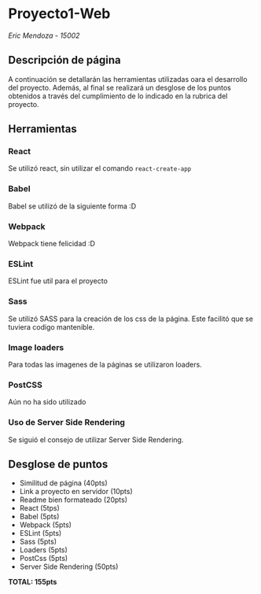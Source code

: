 # Proyecto1-Web
*Eric Mendoza - 15002*

## Descripción de página
A continuación se detallarán las herramientas utilizadas oara el desarrollo del proyecto. Además, al final se realizará un desglose de los puntos obtenidos a través del cumplimiento de lo indicado en la rubrica del proyecto.

## Herramientas
### React
Se utilizó react, sin utilizar el comando ```react-create-app```

### Babel
Babel se utilizó de la siguiente forma :D

### Webpack 
Webpack tiene felicidad :D

### ESLint
ESLint fue util para el proyecto

### Sass
Se utilizó SASS para la creación de los css de la página. Este facilitó que se tuviera codigo mantenible.

### Image loaders
Para todas las imagenes de la páginas se utilizaron loaders.

### PostCSS
Aún no ha sido utilizado

### Uso de Server Side Rendering
Se siguió el consejo de utilizar Server Side Rendering.

## Desglose de puntos
* Similitud de página (40pts)
* Link a proyecto en servidor (10pts)
* Readme bien formateado (20pts)
* React (5tps)
* Babel (5pts)
* Webpack (5pts)
* ESLint (5pts)
* Sass (5pts)
* Loaders (5pts)
* PostCss (5pts)
* Server Side Rendering (50pts)

**TOTAL: 155pts**
